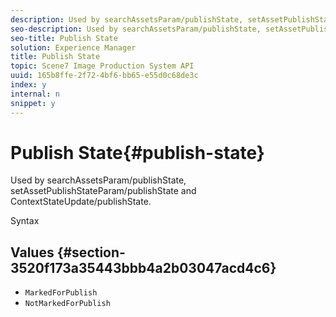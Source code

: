 ```yaml
---
description: Used by searchAssetsParam/publishState, setAssetPublishStateParam/publishState and ContextStateUpdate/publishState.
seo-description: Used by searchAssetsParam/publishState, setAssetPublishStateParam/publishState and ContextStateUpdate/publishState.
seo-title: Publish State
solution: Experience Manager
title: Publish State
topic: Scene7 Image Production System API
uuid: 165b8ffe-2f72-4bf6-bb65-e55d0c68de3c
index: y
internal: n
snippet: y
---
```


# Publish State{#publish-state}

Used by searchAssetsParam/publishState, setAssetPublishStateParam/publishState and ContextStateUpdate/publishState.

 Syntax 

## Values {#section-3520f173a35443bbb4a2b03047acd4c6}

* `MarkedForPublish` 
* `NotMarkedForPublish`

